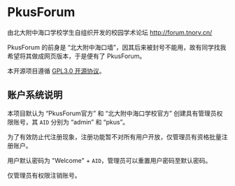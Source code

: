 # PkusForum

由北大附中海口学校学生自组织开发的校园学术论坛 http://forum.tnorv.cn/

PkusForum 的前身是 “北大附中海口墙”，因其后来被封号不能用，故有同学找我希望将其做成网页版本，于是便有了 PkusForum。

本开源项目遵循 [GPL3.0 开源协议](/LICENSE)。

## 账户系统说明

本项目默认为 “PkusForum官方” 和 “北大附中海口学校官方” 创建具有管理员权限账号，其 `AID` 分别为 “admin” 和 “pkus”。

为了有效防止代注册现象，注册功能暂不对所有用户开放，仅管理员有资格批量注册账户。

用户默认密码为 "Welcome" + `AID`，管理员可以重置用户密码至默认密码。

仅管理员有权限注销账号。

